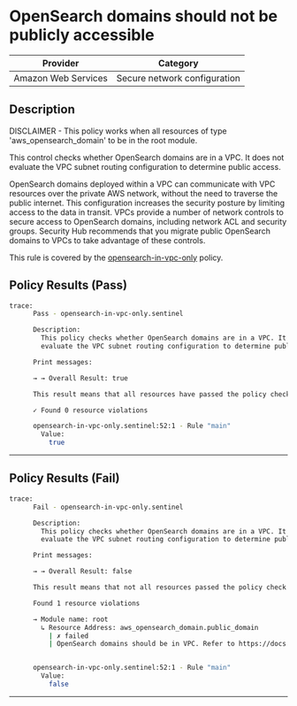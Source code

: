 # OpenSearch domains should not be publicly accessible

| Provider            | Category                     |
|---------------------|------------------------------|
| Amazon Web Services | Secure network configuration |

## Description

DISCLAIMER - This policy works when all resources of type 'aws_opensearch_domain' to be in the root module.

This control checks whether OpenSearch domains are in a VPC. It does not evaluate the VPC subnet routing configuration to determine public access.

OpenSearch domains deployed within a VPC can communicate with VPC resources over the private AWS network, without the need to traverse the public internet. This configuration increases the security posture by limiting access to the data in transit. VPCs provide a number of network controls to secure access to OpenSearch domains, including network ACL and security groups. Security Hub recommends that you migrate public OpenSearch domains to VPCs to take advantage of these controls.

This rule is covered by the [opensearch-in-vpc-only](https://github.com/hashicorp/policy-library-FSBP-Policy-Set-for-AWS-Terraform/blob/main/policies/opensearch/opensearch-in-vpc-only.sentinel) policy.

## Policy Results (Pass)
```bash
trace:
      Pass - opensearch-in-vpc-only.sentinel

      Description:
        This policy checks whether OpenSearch domains are in a VPC. It does not
        evaluate the VPC subnet routing configuration to determine public access.

      Print messages:

      → → Overall Result: true

      This result means that all resources have passed the policy check for the policy opensearch-in-vpc-only.

      ✓ Found 0 resource violations

      opensearch-in-vpc-only.sentinel:52:1 - Rule "main"
        Value:
          true
```

---

## Policy Results (Fail)
```bash
trace:
      Fail - opensearch-in-vpc-only.sentinel

      Description:
        This policy checks whether OpenSearch domains are in a VPC. It does not
        evaluate the VPC subnet routing configuration to determine public access.

      Print messages:

      → → Overall Result: false

      This result means that not all resources passed the policy check and the protected behavior is not allowed for the policy opensearch-in-vpc-only.

      Found 1 resource violations

      → Module name: root
        ↳ Resource Address: aws_opensearch_domain.public_domain
          | ✗ failed
          | OpenSearch domains should be in VPC. Refer to https://docs.aws.amazon.com/securityhub/latest/userguide/opensearch-controls.html#opensearch-2 for more details.


      opensearch-in-vpc-only.sentinel:52:1 - Rule "main"
        Value:
          false
```

---